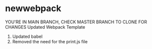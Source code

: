 # newwebpack
YOU'RE IN MAIN BRANCH, CHECK MASTER BRANCH TO CLONE FOR CHANGES
Updated Webpack Template
1. Updated babel
2. Removed the need for the print.js file
